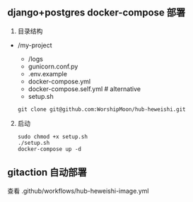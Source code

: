 ## django+postgres docker-compose 部署

1. 目录结构

- /my-project
    - /logs
    - gunicorn.conf.py
    - .env.example
    - docker-compose.yml
    - docker-compose.self.yml # alternative
    - setup.sh

    ```shell
    git clone git@github.com:WorshipMoon/hub-heweishi.git
    ```

2. 启动

    ```shell
    sudo chmod +x setup.sh
    ./setup.sh
    docker-compose up -d
    ```

## gitaction 自动部署
查看 .github/workflows/hub-heweishi-image.yml
